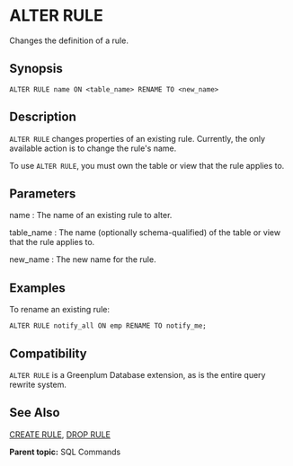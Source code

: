 # ALTER RULE

Changes the definition of a rule.

## Synopsis

``` {#sql_command_synopsis}
ALTER RULE name ON <table_name> RENAME TO <new_name>
```

## Description

`ALTER RULE` changes properties of an existing rule. Currently, the only available action is to change the rule's name.

To use `ALTER RULE`, you must own the table or view that the rule applies to.

## Parameters

name
:   The name of an existing rule to alter.

table_name
:   The name (optionally schema-qualified) of the table or view that the rule applies to.

new_name
:   The new name for the rule.

## Examples

To rename an existing rule:

```
ALTER RULE notify_all ON emp RENAME TO notify_me; 
```

## Compatibility

`ALTER RULE` is a Greenplum Database extension, as is the entire query rewrite system.

## See Also

[CREATE RULE](CREATE_RULE.html), [DROP RULE](DROP_RULE.html)

**Parent topic:** SQL Commands
